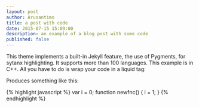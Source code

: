 ```yaml
---
layout: post
author: Arusantimo
title: a post with code
date: 2015-07-15 15:09:00
description: an example of a blog post with some code
published: false
---
```

This theme implements a built-in Jekyll feature, the use of Pygments, for sytanx highlighting. It supports more than 100 languages. This example is in C++. All you have to do is wrap your code in a liquid tag: 

Produces something like this: 

{% highlight javascript %}
var i = 0;
function newfnc() {
	i = 1;
}
{% endhighlight %}